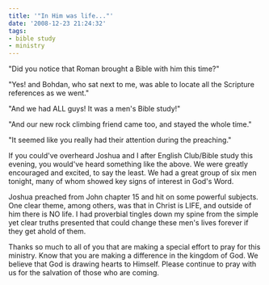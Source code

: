 ```yaml
---
title: '"In Him was life..."'
date: '2008-12-23 21:24:32'
tags:
- bible study
- ministry
---
```


"Did you notice that Roman brought a Bible with him this time?"

"Yes! and Bohdan, who sat next to me, was able to locate all the Scripture references as we went."

"And we had ALL guys! It was a men's Bible study!"

"And our new rock climbing friend came too, and stayed the whole time."

"It seemed like you really had their attention during the preaching."

If you could've overheard Joshua and I after English Club/Bible study this evening, you would've heard something like the above. We were greatly encouraged and excited, to say the least. We had a great group of six men tonight, many of whom showed key signs of interest in God's Word.

Joshua preached from John chapter 15 and hit on some powerful subjects. One clear theme, among others, was that in Christ is LIFE, and outside of him there is NO life. I had proverbial tingles down my spine from the simple yet clear truths presented that could change these men's lives forever if they get ahold of them.

Thanks so much to all of you that are making a special effort to pray for this ministry. Know that you are making a difference in the kingdom of God. We believe that God is drawing hearts to Himself. Please continue to pray with us for the salvation of those who are coming.
